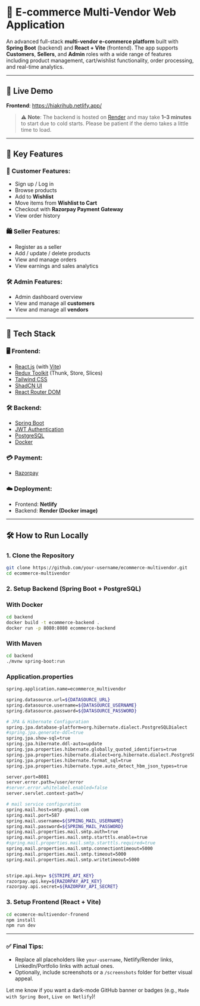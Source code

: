 # 🛒 E-commerce Multi-Vendor Web Application

An advanced full-stack **multi-vendor e-commerce platform** built with **Spring Boot** (backend) and **React + Vite** (frontend). The app supports **Customers**, **Sellers**, and **Admin** roles with a wide range of features including product management, cart/wishlist functionality, order processing, and real-time analytics.

---

## 🚀 Live Demo

**Frontend**: https://hiakrihub.netlify.app/ 

> ⚠️ **Note**: The backend is hosted on [Render](https://render.com/) and may take **1–3 minutes** to start due to cold starts. Please be patient if the demo takes a little time to load.

---

## 🧠 Key Features

### 👥 Customer Features:
- Sign up / Log in
- Browse products
- Add to **Wishlist**
- Move items from **Wishlist to Cart**
- Checkout with **Razorpay Payment Gateway**
- View order history

### 🛍️ Seller Features:
- Register as a seller
- Add / update / delete products
- View and manage orders
- View earnings and sales analytics

### 🛠️ Admin Features:
- Admin dashboard overview
- View and manage all **customers**
- View and manage all **vendors**

---

## 🧰 Tech Stack

### 🖥️ Frontend:
- [React.js](https://reactjs.org/) (with [Vite](https://vitejs.dev/))
- [Redux Toolkit](https://redux-toolkit.js.org/) (Thunk, Store, Slices)
- [Tailwind CSS](https://tailwindcss.com/)
- [ShadCN UI](https://ui.shadcn.dev/)
- [React Router DOM](https://reactrouter.com/en/main)

### 🛠️ Backend:
- [Spring Boot](https://spring.io/projects/spring-boot)
- [JWT Authentication](https://jwt.io/)
- [PostgreSQL](https://www.postgresql.org/)
- [Docker](https://www.docker.com/)

### 💳 Payment:
- [Razorpay](https://razorpay.com/)

### ☁️ Deployment:
- Frontend: **Netlify**
- Backend: **Render (Docker image)**

---

## 🛠️ How to Run Locally

### 1. Clone the Repository

```bash
git clone https://github.com/your-username/ecommerce-multivendor.git
cd ecommerce-multivendor
```
### 2. Setup Backend (Spring Boot + PostgreSQL)

### With Docker 
```bash
cd backend
docker build -t ecommerce-backend .
docker run -p 8080:8080 ecommerce-backend

```
### With Maven
```bash
cd backend
./mvnw spring-boot:run

```
### Application.properties 

```bash
spring.application.name=ecommerce_multivendor

spring.datasource.url=${DATASOURCE_URL}
spring.datasource.username=${DATASOURCE_USERNAME}
spring.datasource.password=${DATASOURCE_PASSWORD}

# JPA & Hibernate Configuration
spring.jpa.database-platform=org.hibernate.dialect.PostgreSQLDialect
#spring.jpa.generate-ddl=true
spring.jpa.show-sql=true
spring.jpa.hibernate.ddl-auto=update
spring.jpa.properties.hibernate.globally_quoted_identifiers=true
spring.jpa.properties.hibernate.dialect=org.hibernate.dialect.PostgreSQLDialect
spring.jpa.properties.hibernate.format_sql=true
spring.jpa.properties.hibernate.type.auto_detect_hbm_json_types=true

server.port=8081
server.error.path=/user/error
#server.error.whitelabel.enabled=false
server.servlet.context-path=/

# mail service configuration
spring.mail.host=smtp.gmail.com
spring.mail.port=587
spring.mail.username=${SPRING_MAIL_USERNAME}
spring.mail.password=${SPRING_MAIL_PASSWORD}
spring.mail.properties.mail.smtp.auth=true
spring.mail.properties.mail.smtp.starttls.enable=true
#spring.mail.properties.mail.smtp.starttls.required=true
spring.mail.properties.mail.smtp.connectiontimeout=5000
spring.mail.properties.mail.smtp.timeout=5000
spring.mail.properties.mail.smtp.writetimeout=5000


stripe.api.key= ${STRIPE_API_KEY}
razorpay.api.key=${RAZORPAY_API_KEY}
razorpay.api.secret=${RAZORPAY_API_SECRET}

```
### 3. Setup Frontend (React + Vite)

```bash
cd ecomerce-multivendor-fronend
npm install
npm run dev

```
---

### ✅ Final Tips:
- Replace all placeholders like `your-username`, Netlify/Render links, LinkedIn/Portfolio links with actual ones.
- Optionally, include screenshots or a `/screenshots` folder for better visual appeal.

Let me know if you want a dark-mode GitHub banner or badges (e.g., `Made with Spring Boot`, `Live on Netlify`)!

